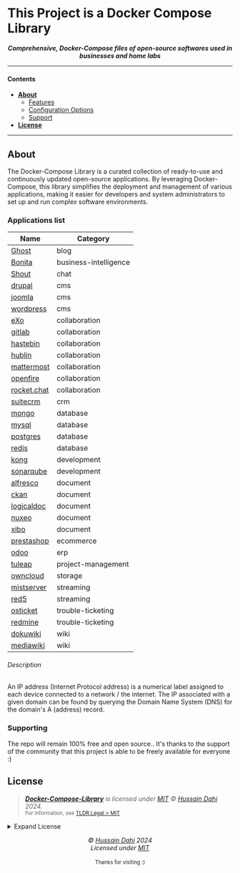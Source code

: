 
<h1 align=“center">This Project is a Docker Compose Library</h1>

<p align="center">
<b><i>Comprehensive, Docker-Compose files of open-source softwares used in businesses and home labs</I></b>
<br/>
<b></b>

</p>

---

#### Contents

- **[About](#about)**
  - [Features](#Applicationslist)
  - [Configuration Options](#configuring)
  - [Support](#supporting)
- **[License](#license)**

---

## About
The Docker-Compose Library is a curated collection of ready-to-use and continuously updated open-source applications. By leveraging Docker-Compose, this library simplifies the deployment and management of various applications, making it easier for developers and system administrators to set up and run complex software environments.

### Applications list

| Name                                        | Category              |
| ------------------------------------------- | --------------------- |
| [Ghost](blog/ghost.yml)                     | blog                  |
| [Bonita](business-intelligence/bonita.yml)  | business-intelligence |
| [Shout](chat/shout.yml)                     | chat                  |
| [drupal](cms/drupal.yml)                    | cms                   |
| [joomla](cms/joomla.yml)                    | cms                   |
| [wordpress](cms/wordpress.yml)              | cms                   |
| [eXo](collaboration/eXo.yml)                | collaboration         |
| [gitlab](collaboration/gitlab.yml)          | collaboration         |
| [hastebin](collaboration/hastebin.yml)      | collaboration         |
| [hublin](collaboration/hublin.yml)          | collaboration         |
| [mattermost](collaboration/mattermost.yml)  | collaboration         |
| [openfire](collaboration/openfire.yml)      | collaboration         |
| [rocket.chat](collaboration/rocketchat.yml) | collaboration         |
| [suitecrm](crm/suitecrm.yml)                | crm                   |
| [mongo](database/suitecrm.yml)              | database              |
| [mysql](database/mysql.yml)                 | database              |
| [postgres](database/postgres.yml)           | database              |
| [redis](database/redis.yml)                 | database              |
| [kong](development/kong.yml)                | development           |
| [sonarqube](development/sonarqube.yml)      | development           |
| [alfresco](document/alfresco.yml)           | document              |
| [ckan](document/ckan.yml)                   | document              |
| [logicaldoc](document/logicaldoc.yml)       | document              |
| [nuxeo](document/nuxeo.yml)                 | document              |
| [xibo](document/xibo.yml)                   | document              |
| [prestashop](document/prestashop.yml)       | ecommerce             |
| [odoo](erp/odoo.yml)                        | erp                   |
| [tuleap](project-management/tuleap.yml)     | project-management    |
| [owncloud](storage/owncloud.yml)            | storage               |
| [mistserver](streaming/mistserver.yml)      | streaming             |
| [red5](streaming/red5.yml)                  | streaming             |
| [osticket](trouble-ticketing/osticket.yml)  | trouble-ticketing     |
| [redmine](trouble-ticketing/redmine.yml)    | trouble-ticketing     |
| [dokuwiki](wiki/dokuwiki.yml)               | wiki                  |
| [mediawiki](wiki/mediawiki.yml)             | wiki                  |


###### Description
An IP address (Internet Protocol address) is a numerical label assigned to each device connected to a network / the internet. The IP associated with a given domain can be found by querying the Domain Name System (DNS) for the domain's A (address) record.



### Supporting

The repo will remain 100% free and open source..
It's thanks to the support of the community that this project is able to be freely available for everyone :)


## License

> _**[Docker-Compose-Library](https://github.com/7ussainnabeel/Docker-Compose-Library.git)** is licensed under [MIT](/blob/HEAD/LICENSE) © [Hussain Dahi](https://dhahi.info) 2024._<br>
> <sup align="right">For information, see <a href="https://tldrlegal.com/license/mit-license">TLDR Legal > MIT</a></sup>

<details>
<summary>Expand License</summary>

```
The MIT License (MIT)
Copyright (c) Hussain Dahi <hnabeel3@gmail.com> 

Permission is hereby granted, free of charge, to any person obtaining a copy of this software and associated documentation files (the “Software”), to deal in the Software without restriction, including without limitation the rights to use, copy, modify, merge, publish, distribute, sublicense, and/or sell copies of the Software, and to permit persons to whom the Software is furnished to do so, subject to the following conditions:

The above copyright notice and this permission notice shall be included in all copies or substantial portions of the Software.

THE SOFTWARE IS PROVIDED “AS IS”, WITHOUT WARRANTY OF ANY KIND, EXPRESS OR IMPLIED, INCLUDING BUT NOT LIMITED TO THE WARRANTIES OF MERCHANTABILITY, FITNESS FOR A PARTICULAR PURPOSE AND NON-INFRINGEMENT. IN NO EVENT SHALL THE AUTHORS OR COPYRIGHT HOLDERS BE LIABLE FOR ANY CLAIM, DAMAGES OR OTHER LIABILITY, WHETHER IN AN ACTION OF CONTRACT, TORT OR OTHERWISE, ARISING FROM, OUT OF OR IN CONNECTION WITH THE SOFTWARE OR THE USE OR OTHER DEALINGS IN THE SOFTWARE.

```

</details>

<!-- License + Copyright -->
<p  align="center">
  <i>© <a href=“https://Dhahi.info”>Hussain Dahi</a> 2024</i><br>
  <i>Licensed under <a href="https://github.com/7ussainnabeel/Docker-Compose-Library?tab=MIT-1-ov-file">MIT</a></i><br>
  <a href="https://github.com/7ussainnabeel"></a><br>
  <sup>Thanks for visiting :)</sup>
</p>

<!-- Homelabs are fun -->
<!-- 
   _    _                                                    _       _     
 | |  | |                                                  | |     | |    
 | |__| | ___  _   _ ___  ___  ___  ___ _ ____   _____ _ __| | __ _| |__  
 |  __  |/ _ \| | | / __|/ _ \/ __|/ _ \ '__\ \ / / _ \ '__| |/ _` | '_ \ 
 | |  | | (_) | |_| \__ \  __/\__ \  __/ |   \ V /  __/ |  | | (_| | |_) |
 |_|  |_|\___/ \__,_|___/\___||___/\___|_|    \_/ \___|_|  |_|\__,_|_.__/ 
                                                                          
                                                                          


-->